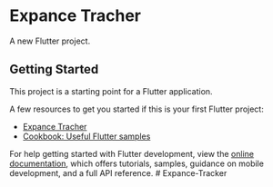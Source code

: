 # Expance Tracher

A new Flutter project.

## Getting Started

This project is a starting point for a Flutter application.

A few resources to get you started if this is your first Flutter project:

- [Expance Tracher](https://docs.flutter.dev/get-started/codelab)
- [Cookbook: Useful Flutter samples](https://docs.flutter.dev/cookbook)

For help getting started with Flutter development, view the
[online documentation](https://docs.flutter.dev/), which offers tutorials,
samples, guidance on mobile development, and a full API reference.
#   E x p a n c e - T r a c k e r 
 
 
